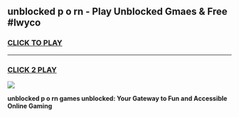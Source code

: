 
## unblocked p o rn - Play Unblocked Gmaes & Free #lwyco
<h3>
<a href="https://news.freeplayer.one?title=unblocked_p_o_rn&ref=27F">CLICK TO PLAY</a></h3>
<hr>

<h3>
<a href="https://news.freeplayer.one?title=unblocked_p_o_rn&ref=27F">CLICK 2 PLAY</a>
  
</h3>

<a href="https://news.freeplayer.one?title=unblocked_p_o_rn&ref=27F/"><img src="https://clearcache.store/games.png"></a>


**unblocked p o rn games unblocked: Your Gateway to Fun and Accessible Online Gaming**
